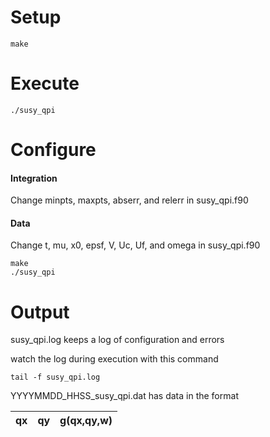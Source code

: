 # Setup

    make

# Execute

    ./susy_qpi

# Configure

#### Integration

Change minpts, maxpts, abserr, and relerr in susy_qpi.f90


#### Data

Change t, mu, x0, epsf, V, Uc, Uf, and omega in susy_qpi.f90

    make
    ./susy_qpi

# Output

susy_qpi.log keeps a log of configuration and errors

watch the log during execution with this command

    tail -f susy_qpi.log

YYYYMMDD\_HHSS\_susy\_qpi.dat has data in the format

| qx | qy | g(qx,qy,w) |
|----|----|------------|